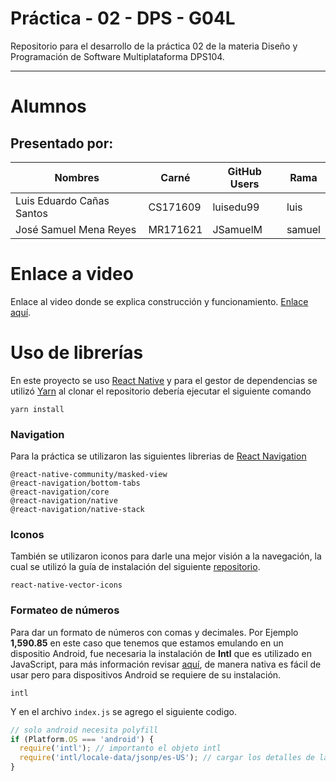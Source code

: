 # Práctica - 02 - DPS - G04L

Repositorio para el desarrollo de la práctica 02 de la materia Diseño y Programación de Software Multiplataforma DPS104.

---

# Alumnos

## Presentado por:

| Nombres                   | Carné    | GitHub Users | Rama   |
| ------------------------- | -------- | ------------ | ------ |
| Luis Eduardo Cañas Santos | CS171609 | luisedu99    | luis   |
| José Samuel Mena Reyes    | MR171621 | JSamuelM     | samuel |

# Enlace a video

Enlace al video donde se explica construcción y funcionamiento. [Enlace aquí](https://drive.google.com/file/d/1xJjt32muT28SiHi0shCgbMtBxXdLnrg0/view?usp=sharing).

# Uso de librerías

En este proyecto se uso [React Native](https://reactnative.dev/) y para el gestor de dependencias se utilizó [Yarn](https://yarnpkg.com/) al clonar el repositorio debería ejecutar el siguiente comando

```
yarn install
```

### Navigation

Para la práctica se utilizaron las siguientes librerias de [React Navigation](https://reactnavigation.org/)

```
@react-native-community/masked-view
@react-navigation/bottom-tabs
@react-navigation/core
@react-navigation/native
@react-navigation/native-stack
```

### Iconos

También se utilizaron iconos para darle una mejor visión a la navegación, la cual se utilizó la guía de instalación del siguiente [repositorio](https://github.com/oblador/react-native-vector-icons).

```
react-native-vector-icons
```

### Formateo de números

Para dar un formato de números con comas y decimales. Por Ejemplo **1,590.85** en este caso que tenemos que estamos emulando en un dispositio Android, fue necesaria la instalación de **Intl** que es utilizado en JavaScript, para más información revisar [aquí](https://developer.mozilla.org/es/docs/Web/JavaScript/Reference/Global_Objects/Intl), de manera nativa es fácil de usar pero para dispositivos Android se requiere de su instalación.

```
intl
```

Y en el archivo `index.js` se agrego el siguiente codigo.

```javascript
// solo android necesita polyfill
if (Platform.OS === 'android') {
  require('intl'); // importanto el objeto intl
  require('intl/locale-data/jsonp/es-US'); // cargar los detalles de la configuración regional necesarios, por ejemplo, aunque no es necesario para este proyecto.
}
```
